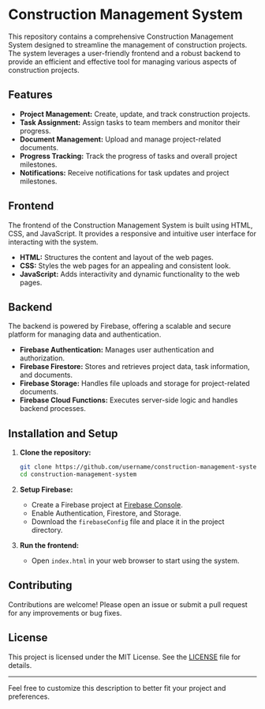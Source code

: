# Construction Management System

This repository contains a comprehensive Construction Management System designed to streamline the management of construction projects. The system leverages a user-friendly frontend and a robust backend to provide an efficient and effective tool for managing various aspects of construction projects.

## Features

- **Project Management:** Create, update, and track construction projects.
- **Task Assignment:** Assign tasks to team members and monitor their progress.
- **Document Management:** Upload and manage project-related documents.
- **Progress Tracking:** Track the progress of tasks and overall project milestones.
- **Notifications:** Receive notifications for task updates and project milestones.

## Frontend

The frontend of the Construction Management System is built using HTML, CSS, and JavaScript. It provides a responsive and intuitive user interface for interacting with the system.

- **HTML:** Structures the content and layout of the web pages.
- **CSS:** Styles the web pages for an appealing and consistent look.
- **JavaScript:** Adds interactivity and dynamic functionality to the web pages.

## Backend

The backend is powered by Firebase, offering a scalable and secure platform for managing data and authentication.

- **Firebase Authentication:** Manages user authentication and authorization.
- **Firebase Firestore:** Stores and retrieves project data, task information, and documents.
- **Firebase Storage:** Handles file uploads and storage for project-related documents.
- **Firebase Cloud Functions:** Executes server-side logic and handles backend processes.

## Installation and Setup

1. **Clone the repository:**
   ```bash
   git clone https://github.com/username/construction-management-system.git
   cd construction-management-system
   ```

2. **Setup Firebase:**
   - Create a Firebase project at [Firebase Console](https://console.firebase.google.com/).
   - Enable Authentication, Firestore, and Storage.
   - Download the `firebaseConfig` file and place it in the project directory.

3. **Run the frontend:**
   - Open `index.html` in your web browser to start using the system.

## Contributing

Contributions are welcome! Please open an issue or submit a pull request for any improvements or bug fixes.

## License

This project is licensed under the MIT License. See the [LICENSE](LICENSE) file for details.

---

Feel free to customize this description to better fit your project and preferences.
